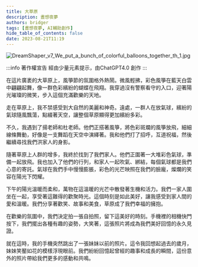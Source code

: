 ```yaml
---
title: 大草原
description: 晝想夜夢
authors: bridger
tags: [晝想夜夢, AI輔助創作]
hide_table_of_contents: false
date: 2023-08-21T11:19
---
```

![DreamShaper_v7_We_put_a_bunch_of_colorful_balloons_together_th_1.jpg](https://e.brid.pw/i/2023/08/21/iikdfs-2.webp)



<!-- truncate -->

:::info 著作權宣告
經由少量元素提示，由ChatGPT4.0 創作
:::

在這片廣袤的大草原上，風箏節的氛圍格外熱鬧。微風輕拂，彩色風箏在藍天白雲中翩翩起舞，像一群色彩繽紛的蝴蝶在飛翔。我穿過沒有警察看守的入口，迎著陽光璀璨的微笑，步入這個充滿歡樂的天地。

走在草原上，我不禁感受到大自然的美麗和神奇。遠處，一群人在放氣球，繽紛的氣球隨風飄蕩，點綴著天空，讓整個草原顯得更加繽紛多彩。

不久，我遇到了揚老師和杜老師。他們正搭著風箏，將色彩斑斕的風箏放飛，細細線條舞動，好像是一支舞蹈在天空中演繹著。我和他們打了招呼，互道祝福，然後繼續尋找我們洪家人的身影。

隨著草原上人群的增多，我終於找到了我們家人。他們正圍著一大堆彩色氣球，準備一起放飛。我也加入了他們的行列，和家人一起吹氣、綁結，每個氣球都是我們心意的寄託。氣球在我們手中慢慢膨脹，彩色的光芒映照在我們的臉龐，燦爛的笑容在陽光下閃耀。

下午的陽光溫暖而柔和，萬物在這溫暖的光芒中散發著生機和活力。我們一家人圍坐在一起，享受著這難得的歡聚時光。這個時刻是如此美好，讓我感受到家人間的愛和溫暖。我們分享著歡笑、故事和美食，草原成了我們幸福的擁抱。

在歡樂的氛圍中，我們決定拍一張自拍照，留下這美好的時刻。手機裡的相機快門按下，我們擺出各種有趣的姿勢，大笑著，這張照片將成為我們美好回憶的永久見證。

就在這時，我的手機突然跳出了一張妹妹以前的照片。這令我回想起過去的歲月，妹妹笑靨如花的模樣浮現眼前。我們紛紛回憶起曾經的趣事和成長的瞬間，這份意外的照片帶給我們更多的感動和共鳴。